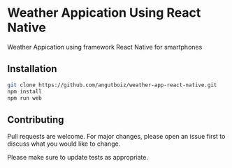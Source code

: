 # Weather Appication Using React Native

Weather Appication using framework React Native for smartphones

## Installation

```bash
git clone https://github.com/angutboiz/weather-app-react-native.git
npm install
npm run web
```
## Contributing

Pull requests are welcome. For major changes, please open an issue first
to discuss what you would like to change.

Please make sure to update tests as appropriate.

